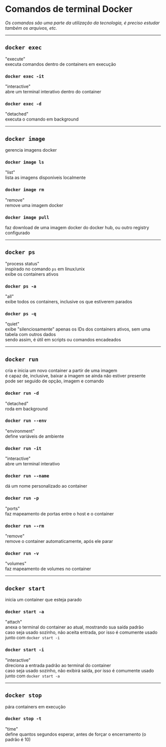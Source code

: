 # Comandos de terminal Docker

_Os comandos são uma parte da utilização da tecnologia, é preciso estudar também os arquivos, etc._

---

## `docker exec`
"execute"    
executa comandos dentro de containers em execução

### `docker exec -it`
"interactive"   
abre um terminal interativo dentro do container

### `docker exec -d`
"detached"   
executa o comando em background

---

## `docker image`
gerencia imagens docker

### `docker image ls`
"list"  
lista as imagens disponíveis localmente

### `docker image rm`
"remove"  
remove uma imagem docker

### `docker image pull`
faz download de uma imagem docker do docker hub, ou outro registry configurado

---

## `docker ps`
"process status"    
inspirado no comando `ps` em linux/unix     
exibe os containers ativos

### `docker ps -a`
"all"   
exibe todos os containers, inclusive os que estiverem parados

### `docker ps -q`
"quiet"     
exibe "silenciosamente" apenas os IDs dos containers ativos, sem uma tabela com outros dados   
sendo assim, é útil em scripts ou comandos encadeados

---

## `docker run`
cria e inicia um novo container a partir de uma imagem  
é capaz de, inclusive, baixar a imagem se ainda não estiver presente    
pode ser seguido de opção, imagem e comando     

### `docker run -d`
"detached"  
roda em background

### `docker run --env`
"environment"   
define variáveis de ambiente

### `docker run -it`
"interactive"   
abre um terminal interativo

### `docker run --name`
dá um nome personalizado ao container

### `docker run -p`
"ports"     
faz mapeamento de portas entre o host e o container

### `docker run --rm`
"remove"    
remove o container automaticamente, após ele parar

### `docker run -v`
"volumes"   
faz mapeamento de volumes no container

---

## `docker start`
inicia um container que esteja parado

### `docker start -a`
"attach"    
anexa o terminal do container ao atual, mostrando sua saída padrão  
caso seja usado sozinho, não aceita entrada, por isso é comumente usado junto com `docker start -i`

### `docker start -i`
"interactive"   
direciona a entrada padrão ao terminal do container     
caso seja usado sozinho, não exibirá saída, por isso é comumente usado junto com `docker start -a`

---

## `docker stop`
pára containers em execução

### `docker stop -t`
"time"  
define quantos segundos esperar, antes de forçar o encerramento (o padrão é 10)